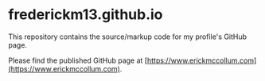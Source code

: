 # frederickm13.github.io
This repository contains the source/markup code for my profile's GitHub page. 

Please find the published GitHub page at [https://www.erickmccollum.com](https://www.erickmccollum.com).
